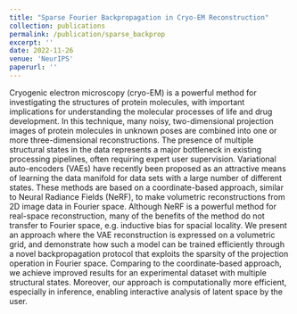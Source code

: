```yaml
---
title: "Sparse Fourier Backpropagation in Cryo-EM Reconstruction"
collection: publications
permalink: /publication/sparse_backprop
excerpt: ''
date: 2022-11-26
venue: 'NeurIPS'
paperurl: ''
---
```

Cryogenic electron microscopy (cryo-EM) is a powerful method for investigating the structures of protein molecules, with important implications for understanding the molecular processes of life and drug development. In this technique, many noisy, two-dimensional projection images of protein molecules in unknown poses are combined into one or more three-dimensional reconstructions. The presence of multiple structural states in the data represents a major bottleneck in existing processing pipelines, often requiring expert user supervision. Variational auto-encoders (VAEs) have recently been proposed as an attractive means of learning the data manifold for data sets with a large number of different states. These methods are based on a coordinate-based approach, similar to Neural Radiance Fields (NeRF), to make volumetric reconstructions from 2D image data in Fourier space. Although NeRF is a powerful method for real-space reconstruction, many of the benefits of the method do not transfer to Fourier space, e.g. inductive bias for spacial locality. We present an approach where the VAE reconstruction is expressed on a volumetric grid, and demonstrate how such a model can be trained efficiently through a novel backpropagation protocol that exploits the sparsity of the projection operation in Fourier space. Comparing to the coordinate-based approach, we achieve improved results for an experimental dataset with multiple structural states. Moreover, our approach is computationally more efficient, especially in inference, enabling interactive analysis of latent space by the user.
